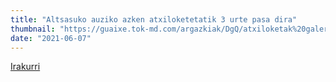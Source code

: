 ```yaml
---
title: "Altsasuko auziko azken atxiloketetatik 3 urte pasa dira"
thumbnail: "https://guaixe.tok-md.com/argazkiak/DgQ/atxiloketak%20galeria/cache/P1015373_tokikom_735x413.JPG"
date: "2021-06-07"
---
```

[Irakurri](https://guaixe.eus/altsasu/1623066306229-altsasuko-auziko-azken-atxiloketetatik-3-urte-pasa-dira)
